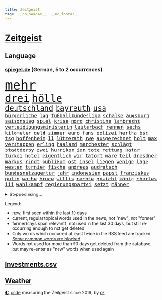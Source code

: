 ```yaml
---
title: Zeitgeist
tags: __no_header__, __no_footer__
---
```


# [Zeitgeist](https://oliz.io/zeitgeist/)

## Language

<h3><a href="https://www.spiegel.de" target="_blank">spiegel.de</a> (German, 5 to 2 occurrences)</h3>
<p style="font-family:monospace">
<span style="font-size:32pt"><a href="news_links.html#mehr" class="current">mehr</a></span>
<br>
<span style="font-size:25pt"><a href="news_links.html#drei" class="current">drei</a></span>
<span style="font-size:25pt"><a href="news_links.html#hölle" class="current">hölle</a></span>
<br>
<span style="font-size:18pt"><a href="news_links.html#deutschland" class="current">deutschland</a></span>
<span style="font-size:18pt"><a href="news_links.html#bayreuth" class="current">bayreuth</a></span>
<span style="font-size:18pt"><a href="news_links.html#usa" class="current">usa</a></span>
<br>
<span style="font-size:12pt"><a href="news_links.html#bürgerliche" class="current">bürgerliche</a></span>
<span style="font-size:12pt"><a href="news_links.html#lag" class="current">lag</a></span>
<span style="font-size:12pt"><a href="news_links.html#fußballbundesliga" class="current">fußballbundesliga</a></span>
<span style="font-size:12pt"><a href="news_links.html#schalke" class="current">schalke</a></span>
<span style="font-size:12pt"><a href="news_links.html#augsburg" class="current">augsburg</a></span>
<span style="font-size:12pt"><a href="news_links.html#saisonsieg" class="current">saisonsieg</a></span>
<span style="font-size:12pt"><a href="news_links.html#spiel" class="current">spiel</a></span>
<span style="font-size:12pt"><a href="news_links.html#krise" class="current">krise</a></span>
<span style="font-size:12pt"><a href="news_links.html#nord" class="current">nord</a></span>
<span style="font-size:12pt"><a href="news_links.html#christine" class="current">christine</a></span>
<span style="font-size:12pt"><a href="news_links.html#lambrecht" class="current">lambrecht</a></span>
<span style="font-size:12pt"><a href="news_links.html#verteidigungsministerin" class="current">verteidigungsministerin</a></span>
<span style="font-size:12pt"><a href="news_links.html#lauterbach" class="current">lauterbach</a></span>
<span style="font-size:12pt"><a href="news_links.html#rennen" class="current">rennen</a></span>
<span style="font-size:12pt"><a href="news_links.html#sechs" class="current">sechs</a></span>
<span style="font-size:12pt"><a href="news_links.html#kilometer" class="current">kilometer</a></span>
<span style="font-size:12pt"><a href="news_links.html#geld" class="current">geld</a></span>
<span style="font-size:12pt"><a href="news_links.html#zimmer" class="current">zimmer</a></span>
<span style="font-size:12pt"><a href="news_links.html#euro" class="current">euro</a></span>
<span style="font-size:12pt"><a href="news_links.html#fans" class="current">fans</a></span>
<span style="font-size:12pt"><a href="news_links.html#polizei" class="current">polizei</a></span>
<span style="font-size:12pt"><a href="news_links.html#hertha" class="current">hertha</a></span>
<span style="font-size:12pt"><a href="news_links.html#bsc" class="current">bsc</a></span>
<span style="font-size:12pt"><a href="news_links.html#tsg" class="current">tsg</a></span>
<span style="font-size:12pt"><a href="news_links.html#hoffenheim" class="current">hoffenheim</a></span>
<span style="font-size:12pt"><a href="news_links.html#11" class="current">11</a></span>
<span style="font-size:12pt"><a href="news_links.html#lützerath" class="new">lützerath</a></span>
<span style="font-size:12pt"><a href="news_links.html#rwe" class="current">rwe</a></span>
<span style="font-size:12pt"><a href="news_links.html#ausgerechnet" class="current">ausgerechnet</a></span>
<span style="font-size:12pt"><a href="news_links.html#holt" class="current">holt</a></span>
<span style="font-size:12pt"><a href="news_links.html#max" class="current">max</a></span>
<span style="font-size:12pt"><a href="news_links.html#verstappen" class="current">verstappen</a></span>
<span style="font-size:12pt"><a href="news_links.html#erling" class="current">erling</a></span>
<span style="font-size:12pt"><a href="news_links.html#haaland" class="current">haaland</a></span>
<span style="font-size:12pt"><a href="news_links.html#manchester" class="current">manchester</a></span>
<span style="font-size:12pt"><a href="news_links.html#schlägt" class="current">schlägt</a></span>
<span style="font-size:12pt"><a href="news_links.html#stadtderby" class="new">stadtderby</a></span>
<span style="font-size:12pt"><a href="news_links.html#zwei" class="current">zwei</a></span>
<span style="font-size:12pt"><a href="news_links.html#hurrikan" class="current">hurrikan</a></span>
<span style="font-size:12pt"><a href="news_links.html#ian" class="current">ian</a></span>
<span style="font-size:12pt"><a href="news_links.html#tote" class="current">tote</a></span>
<span style="font-size:12pt"><a href="news_links.html#rettung" class="current">rettung</a></span>
<span style="font-size:12pt"><a href="news_links.html#katar" class="current">katar</a></span>
<span style="font-size:12pt"><a href="news_links.html#türkei" class="current">türkei</a></span>
<span style="font-size:12pt"><a href="news_links.html#hotel" class="current">hotel</a></span>
<span style="font-size:12pt"><a href="news_links.html#eigentlich" class="current">eigentlich</a></span>
<span style="font-size:12pt"><a href="news_links.html#wir" class="current">wir</a></span>
<span style="font-size:12pt"><a href="news_links.html#tatort" class="current">tatort</a></span>
<span style="font-size:12pt"><a href="news_links.html#wäre" class="current">wäre</a></span>
<span style="font-size:12pt"><a href="news_links.html#teil" class="current">teil</a></span>
<span style="font-size:12pt"><a href="news_links.html#dresdner" class="current">dresdner</a></span>
<span style="font-size:12pt"><a href="news_links.html#markus" class="current">markus</a></span>
<span style="font-size:12pt"><a href="news_links.html#rindt" class="new">rindt</a></span>
<span style="font-size:12pt"><a href="news_links.html#publikum" class="current">publikum</a></span>
<span style="font-size:12pt"><a href="news_links.html#ost" class="current">ost</a></span>
<span style="font-size:12pt"><a href="news_links.html#insel" class="current">insel</a></span>
<span style="font-size:12pt"><a href="news_links.html#liegen" class="current">liegen</a></span>
<span style="font-size:12pt"><a href="news_links.html#wenige" class="current">wenige</a></span>
<span style="font-size:12pt"><a href="news_links.html#lage" class="current">lage</a></span>
<span style="font-size:12pt"><a href="news_links.html#westen" class="current">westen</a></span>
<span style="font-size:12pt"><a href="news_links.html#turnier" class="current">turnier</a></span>
<span style="font-size:12pt"><a href="news_links.html#fische" class="current">fische</a></span>
<span style="font-size:12pt"><a href="news_links.html#andreas" class="current">andreas</a></span>
<span style="font-size:12pt"><a href="news_links.html#audretsch" class="current">audretsch</a></span>
<span style="font-size:12pt"><a href="news_links.html#bundesnetzagentur" class="current">bundesnetzagentur</a></span>
<span style="font-size:12pt"><a href="news_links.html#jahr" class="current">jahr</a></span>
<span style="font-size:12pt"><a href="news_links.html#indonesien" class="new">indonesien</a></span>
<span style="font-size:12pt"><a href="news_links.html#papst" class="current">papst</a></span>
<span style="font-size:12pt"><a href="news_links.html#franziskus" class="current">franziskus</a></span>
<span style="font-size:12pt"><a href="news_links.html#putin" class="current">putin</a></span>
<span style="font-size:12pt"><a href="news_links.html#woche" class="current">woche</a></span>
<span style="font-size:12pt"><a href="news_links.html#bruce" class="new">bruce</a></span>
<span style="font-size:12pt"><a href="news_links.html#willis" class="new">willis</a></span>
<span style="font-size:12pt"><a href="news_links.html#rechte" class="current">rechte</a></span>
<span style="font-size:12pt"><a href="news_links.html#gesicht" class="current">gesicht</a></span>
<span style="font-size:12pt"><a href="news_links.html#könig" class="current">könig</a></span>
<span style="font-size:12pt"><a href="news_links.html#charles" class="current">charles</a></span>
<span style="font-size:12pt"><a href="news_links.html#iii" class="current">iii</a></span>
<span style="font-size:12pt"><a href="news_links.html#wahlkampf" class="current">wahlkampf</a></span>
<span style="font-size:12pt"><a href="news_links.html#regierungspartei" class="current">regierungspartei</a></span>
<span style="font-size:12pt"><a href="news_links.html#setzt" class="current">setzt</a></span>
<span style="font-size:12pt"><a href="news_links.html#männer" class="current">männer</a></span>
</p>
<details>
<summary>Stopped using...</summary>
<p class="former" style="font-size:12pt">
benjamin(711) bestimmte(711) autofahrer(710) brutale(710) führende(710) gerüchte(710) software(710) aufnahmen(709) geschäft(709) mag(709) arbeitsplatz(708) beamte(708) co₂(708) genannt(708) turin(708) vergewaltigung(708) depressionen(707) erholt(707) modelle(707) normal(707) tobt(707) vorher(707) überlebte(707) argumente(706) beruf(706) berufung(706) billionen(706) ganzen(706) hinterlassen(706) untersagt(706) beamten(705) bmw(705) cristiano(705) gefährlichen(705) höher(705) ronaldo(705) vergeblich(705) verklagt(705) wiederwahl(705) bundesweit(704) dominiert(704) historisch(704) profitiert(704) smartphone(704) stürmer(704) weltweiten(704) bestimmt(703) geboten(703) gestohlen(703) greifen(703) helden(703) konzernchef(703) nachwuchs(703) sprache(703) strecke(703) theater(703) unmöglich(703) unterstützt(703) version(703) zentrum(703) beispielen(702) bezeichnet(702) coronatest(702) einzelhandel(702) halben(702) julia(702) klingbeil(702) kolumnist(702) kraftvoll(702) literatur(702) sicherheitsbehörden(702) termin(702) verheerenden(702) breit(701) csuchef(701) mengen(701) priester(701) sächsischen(701) warschau(701) bekannte(700) beklagen(700) beschwerde(700) dietmar(700) erlassen(700) freiheit(700) ifoindex(700) klein(700) nahezu(700) reporter(700) stiftung(700) streichen(700) verlängern(700) villa(700) florian(699) polens(699) warentest(699) bahnhof(698) bitcoin(698) freie(698) irak(698) meinem(698) schiff(698) 31(697) babys(697) jahrzehntelang(697) standen(697) venezuela(697) veranstalter(697) verschwand(697) australische(696) fund(696) optimistisch(696) regiert(696) rekordhoch(696) virus(696) aufgegeben(695) libyen(695) aufgetreten(694) ausreichend(694) debatten(694) trieb(694) auftrag(693) brauche(693) coronabeschränkungen(693) querdenker(693) alarmiert(692) aufklären(692) erkrankung(692) pflanzen(692) politikerinnen(692) polnische(692) schwanger(692) selben(692) ausschuss(691) dar(691) genauso(691) wunder(691) beteiligung(690) bürgermeisterin(690) digitalen(690) e(690) lücke(689) nerven(689) privat(689) spotify(688) gegnern(687) marsch(686) treiben(686) vorgaben(686) menschenrechtsverletzungen(685) monats(685) uefa(685) dfbpokal(684) eigenem(684) küstenwache(684) überleben(684) auftritte(683) tiefen(682) bäume(681) eingeleitet(681) ministerium(681) immunität(680) pkw(680) familienberater(679) jürgen(679) samstagmorgen(679) informiert(678) moderatorin(678) orten(678) rechtsstreit(676) unterschrieben(675) abhängig(673) unterdessen(671) vorläufig(668) ministerien(667) schock(667) ungeklärt(667) bangen(666) verschafft(666) einblick(665) flüchtete(665) georg(665) smartphones(665) liberalen(662) bewegt(658) weitreichende(657) inhaftierten(656) 85(645) cdu/csu(643) hitler(641) mängel(641) aggressiv(638) erzieher(632) schiffe(631) abhilfe(622) rekorde(621) wetterdienst(618) geheimen(595) belästigung(579) extremwetter(578) anfeindungen(577) bekannter(576) kleinstadt(568) medaille(565) kryptowährungen(564) zusammenbruch(564) rein(563) 4000(562) günstig(561) wolken(561) universitäten(554) niemals(553) missbrauchsvorwürfen(552) redaktion(543) südwesten(543) belgische(530) ermittlungsverfahren(529) 2001(528) joseph(515) verlag(512) trost(500) afghanischen(496) grünes(495) 25jährige(482) 83(479) fossile(472) lehren(461) kolumbien(457) darstellung(456) ausgestellt(455) knochen(455) bergab(450) unwettern(450) tickets(448) adac(446) novak(446) sowjetunion(442) djoković(437) füllen(437) auswärtige(436) white(436) tour(431) 72(430) axel(429) vierter(429) rekordwert(426) geldstrafen(416) dauerte(415) lebten(414) schutzmaßnahmen(413) voelchert(413) oberbayern(412) gesund(410) topmanager(408) amoklauf(405) fluten(405) fossilen(405) japans(403) nrwministerpräsident(403) schwarz(397) schuhe(395) unterdrückung(394) grand(392) achtzigerjahren(388) stürmen(383) lina(381) ausfälle(379) schlafen(379) löscht(377) zügen(377) vollen(376) gesundheitsämter(368) teamkollege(368) eindeutig(366) verstärkung(365) erreichte(364) manuela(364) lka(361) vorteil(356) grafiken(352) staatssekretär(352) millionenhöhe(351) oppositionspolitiker(351) eindringlich(350) beschlagnahmen(349) coronaleugner(349) kursieren(348) älteste(347) kunstwerke(343) station(343) adam(341) annulliert(339) fachkräfte(338) cem(336) gesundes(336) özdemir(336) arbeitslosen(335) bedrängt(327) osteuropa(327) verwerfungen(327) berufseinstieg(326) aktivitäten(325) hendrik(325) wüst(325) betrunken(324) supermarkt(323) gewachsen(322) missbrauchsskandal(322) verbraucherpreise(322) erschlagen(321) lädt(320) rosa(320) lieferte(318) beliebt(315) tödlichem(312) roth(310) zimmermann(310) milliardäre(306) reine(304) gestört(303) aufarbeiten(302) frisst(302) schusswaffen(300) fußballs(297) robben(297) eier(295) vorstandschef(294) winfried(294) tradition(293) regierungen(292) museen(290) energiekonzern(289) künstlers(289) amtsinhaber(286) aston(285) rekordsumme(285) tauschen(284) meteorologen(282) promis(281) kanal(280) swift(280) kretschmann(279) schande(278) halte(277) instituts(275) kinderbetreuung(275) personalnot(274) atomdeal(272) einzelfall(271) falsches(271) felder(270) ewig(264) ablenkung(263) getäuscht(263) spielplan(259) balkan(257) busse(257) menschenrechtler(257) sticht(256) traurige(255) verpflichtung(255) influencerin(254) preiserhöhung(254) 270(253) unterschätzt(253) klärt(252) vergiftet(252) vorbereiten(252) ingolstadt(251) vettel(248) allzu(246) ben(246) neuwagen(245) verlangte(245) geistig(244) 56jähriger(243) schärfsten(243) trockenheit(243) berichteten(239) maskentragen(239) bonn(238) schwieriger(238) streiken(238) gerichte(237) rio(237) benutzen(236) 2002(235) brandanschlag(233) wahlrechtsreform(233) verschwindet(231) moniert(230) report(230) stadtverwaltung(230) algerien(228) albert(227) bundesarbeitsminister(227) frankfurts(224) tempolimit(224) slowakei(222) franzose(220) pass(220) straflager(220) fürchtete(219) usforscher(219) einheiten(218) vergab(218) 93(217) altkanzlerin(217) luftfahrt(216) straftäter(216) schlacht(215) wanderung(214) versteckte(213) verarbeitet(212) marc(211) statements(210) vergewaltigte(210) verwüstet(210) 40000(209) rekonstruktion(208) betreibt(207) geistliche(207) geschwächt(206) abgeschafft(205) arbeitslos(204) benötigt(204) drohender(204) radprofi(204) jacht(202) paula(202) fortsetzen(201) elektronischen(200) interessiert(200) ahnung(199) spdchef(199) therapie(198) komiker(197) traut(196) vorab(196) abrechnung(195) fragwürdigen(195) scott(193) zurückgewiesen(193) litt(192) seenotretter(192) zugenommen(192) fernost(191) blume(190) gewitter(190) luxusautos(190) anteile(189) ausstattung(189) sekretärin(189) ausbremsen(188) außenpolitische(188) masse(187) ukrainern(185) westafrikanischen(185) freizeitpark(184) unsicher(184) angelegten(183) atomabkommens(183) moldau(182) ölkonzern(182) 2035(181) greg(181) exfreundin(180) 35jähriger(179) großstadt(179) töchter(179) zeuge(178) beschießen(177) zeitenwende(177) geringere(176) unabhängig(175) pazifismus(174) relativ(173) irina(172) tenniskarriere(172) einsame(171) günstige(171) herstellung(170) köpfe(170) tankrabatt(170) lindners(169) agentur(168) links(168) mykolajiw(168) menschenmenge(167) speziellen(167) zurückhaltend(167) hüther(166) offiziere(166) verteidigungsminister(166) ebnet(165) prominenter(165) aufruft(164) ten(164) aufbruchstimmung(163) geist(162) fukushima(161) rechnungshof(161) sommerpause(161) bundesverband(159) aussagt(157) ausrichten(155) leber(155) decke(153) lehrerverbände(153) rekordtemperaturen(153) euroraum(152) flexibel(152) fragezeichen(152) segen(152) ausstieg(151) austria(151) grundstücke(151) inside(151) phil(151) zahn(151) pausieren(150) schienennetz(149) zeugnis(149) kritischer(148) vorfalls(148) anschuldigungen(147) zweijähriger(147) cambridge(145) großoffensive(145) lieferanten(145) schießerei(145) schwarzes(145) tiefstand(145) nordrheinwestfälischen(144) spritzen(143) festen(142) fotografie(142) gedenkfeier(142) hammer(142) 26jähriger(141) festland(141) flügen(141) geöffnet(141) sammelte(141) benzema(140) effekte(140) eingeschläfert(140) gesamtsieg(140) france(139) sommerferien(139) geeignet(138) regional(138) abtreibungsrecht(137) aufstocken(137) legoland(137) schlechtem(137) sprinter(137) finsternis(136) umweltkatastrophe(136) klopp(135) mietwagen(135) unglücks(135) entsprechendes(134) verspätung(134) boomt(133) parlamentarischer(133) kippte(132) lichter(132) angelique(131) kerber(131) angola(130) landesverband(130) passanten(130) hochrangiger(129) saudischen(129) mysteriösen(128) virusvariante(128) abgeschaltet(127) arbeitskräftemangel(126) usschauspieler(126) zustände(126) kishida(125) fährte(124) gras(124) psychiatrie(124) space(124) vwkonzern(124) beckmann(123) filmset(123) drückt(122) kleinwagen(122) dortmunds(121) gepardpanzer(121) harter(121) prominenten(120) 2006(119) handele(119) roberto(119) wasserknappheit(119) betrunkene(118) eingesperrt(118) empfindet(118) lösegeld(118) schlachthof(118) schlammschlacht(118) vermessung(118) cumexgeschäften(117) ancelotti(116) ansichten(116) nutzerdaten(116) syrischen(116) zunahme(116) ausgebaut(115) french(115) zukünftige(115) anpassen(114) gestohlene(114) gewagt(114) jene(114) stefanos(114) tsitsipas(114) vorrang(114) billigfahrschein(113) sexuellem(113) streamer(113) befund(112) reporterin(112) wahlbetrug(111) anfällig(110) berühmtes(110) flugreisende(110) gewerkschaftsbund(110) pga(110) wahlrechtskommission(110) griechische(109) klimaanlage(109) nazideutschland(109) toleranz(109) staatlich(108) ausbauen(107) fußballtransferticker(107) gedächtnis(106) ransomware(106) blitz(105) schmerzensgeld(105) statistischen(105) tauscht(105) finnischen(103) heimische(103) leopardpanzer(103) schob(103) volle(103) einfahrt(102) haftbedingungen(102) verheerend(102) zunichte(102) aufzuklären(101) begehrte(100) kostensteigerungen(100) tierschützer(100) uiguren(100) xinjiang(100) 113(99) bezirk(99) burg(99) deutete(99) führungskräfte(99) nachbesserungen(99) verbrennungsmotoren(99) dienstwagen(98) katastrophenfall(98) muskeln(98) 22jähriger(97) drogenkonsum(97) homophobie(97) morrison(97) prince(97) wechselwilligen(97) westeuropa(97) zentimeter(97) amokläufer(96) einsparen(96) ingenieur(96) internes(96) mané(96) oklahoma(96) sadio(96) tvshow(96) umweltminister(96) erwerbstätigen(95) idol(95) rechtlich(95) attestiert(94) kostenlos(94) palme(94) retteten(94) zuwanderer(94) argentinischen(93) bachelet(93) grönemeyer(93) ki(93) tempel(93) verschrieben(93) 18jährigen(92) irgendwann(92) jährlichen(92) marin(92) rampenlicht(92) sanna(92) südasien(92) topfavorit(92) wachmann(92) alligator(91) alltags(91) aufgelegt(91) dialog(91) fußballtransfers(91) manch(91) tvinterview(91) zugeben(91) zurückbringen(91) 85jährigen(90) freunden(90) mittäter(90) opferfamilien(90) therapien(90) usbundesstaats(90) überflutungen(90) missbrauchsvorwürfe(89) partnersuche(89) profigolfer(89) sudan(89) bahnchef(88) flamme(88) geschehnisse(88) gesundheitswesen(87) haften(87) shutdowns(87) bemerkten(86) bergtour(86) bescheinigt(86) erstligisten(86) kollabierender(86) platzen(86) stehenden(86) finanzen(85) präsenzunterricht(85) venus(85) wirtschaftslage(85) 77jährigen(84) auszeichnungen(84) fahrgäste(84) furchner(84) götze(84) irmgard(84) krisengewinne(84) psychiatrischer(84) änderte(84) bewaffneten(83) ertrunken(83) favre(83) geräts(83) geübt(83) lebensgefährlichen(83) listet(83) lucien(83) verunglückten(83) vorsorglich(83) weimar(83) besserung(82) darja(82) fehlten(82) gästen(82) serbiens(82) wirkungsvoll(82) angebots(81) ekel(81) gleichberechtigung(81) iwchef(81) meyer(81) nachbarschaft(81) nigerianischen(81) rauscht(81) spekulieren(81) wiederbelebung(81) zeichnungen(81) bequem(80) beschaffungskosten(80) mob(80) partnerin(80) republikanern(80) rückgänge(80) stille(80) gendersprache(79) schreibtisch(79) anbau(78) arizona(78) biber(78) brasilianer(78) flüssigkeit(78) sswachmann(78) tirol(78) vučić(78) willkürlich(78) wirksamkeit(78) zurückzahlen(78) 97jährige(77) biontech(77) bruno(77) dey(77) gebrachten(77) theo(77) antisemitismusdebatte(76) ergreifen(76) merkwürdige(76) nordafrika(76) schulschließungen(76) schwul(76) sicheren(76) teleskop(76) angesagt(75) befördert(75) genauer(75) geprüft(75) tennissuperstar(75) walross(75) webbteleskop(75) effektiver(74) reiselust(74) schätze(74) strich(74) weltgeschichte(74) beklemmenden(73) lennon(73) wildtiere(73) deutsch(72) doppelmoral(72) pandemiemaßnahmen(72) radprofis(72) spielerin(72) angehen(71) bedankte(71) detonationen(71) klarheit(71) reparationen(71) rudy(71) stehende(71) sterblichen(71) usnationalpark(71) verzweifelter(71) 18000(70) geste(70) kohlekraftwerke(70) erlegen(69) geeigneten(69) nachlassen(69) veröffentlichten(69) afghane(68) dorfes(68) fehlenden(68) feststellen(68) forscherteam(68) knöpft(68) privileg(68) versäumt(68) zaun(68) cyberattacke(67) dreifach(67) fassungslos(67) forschen(67) pochen(67) verkehrsministerium(67) anschlags(66) ausgewertet(66) bemängelt(66) brandstifter(66) elbe(66) orientieren(66) ultraleichtflugzeug(66) verbraucherzentralen(66) akute(65) alaphilippe(65) amused(65) antisemitismusvorwürfen(65) arndt(65) handlanger(65) hessische(65) luftschutzkellern(65) viktoria(65) übertreffen(65) eurowings(64) liberaler(64) urlauber(64) verdeckt(64) woke(64) zivilklagen(64) berlinneukölln(63) footballprofi(63) kartons(63) kette(63) lubmin(63) meerjungfrauen(63) newcastles(63) price(63) schadstoffe(63) trocknet(63) endlos(62) franziska(62) giffey(62) mitsprache(62) rüttelt(62) spiegelteam(62) weltraum(62) belangt(61) conte(61) erwartete(61) laufe(61) zweistelligen(61) 30jähriger(60) 7000(60) abschlusserklärung(60) festgefahren(60) frauenrechte(60) fußballerin(60) gustav(60) pandemiebeginn(60) simbabwe(60) suchtforscher(60) angeschlagener(59) ansatz(59) frauenteams(59) fremder(59) komplex(59) lieferengpässe(59) lohnerhöhungen(59) 192(58) ade(58) arbeitsverweigerung(58) belgier(58) beninbronzen(58) geraubten(58) klimaschützer(58) mrnatechnologie(58) politt(58) biologe(57) gewertet(57) zweifelhafter(57) bottrop(56) churchill(56) entweder(56) festkleben(56) franca(56) lehfeldt(56) religiösen(56) starts(56) zumute(56) übertrieben(56) brautkleider(55) erhältlich(55) hinauf(55) schlussanstieg(55) vermisse(55) werbetrommel(55) gutachter(54) stromerzeugung(54) überwindet(54) auslosung(53) eifel(53) ffp2maskenpflicht(53) grönland(53) kassenärztliche(53) minions(53) nso(53) staubwolke(53) belieferung(52) einnahme(52) truppenübungsplatz(52) verwarnt(52) vorkasse(52) atom(51) erleichterungen(51) gasverbraucher(51) gruppenphase(51) kopie(51) alexia(50) ausreißer(50) putellas(50) reduzierte(50) umgeleitet(50) üppige(50) besprüht(49) eingebracht(49) familiäre(49) kylie(49) linien(49) lizenzen(49) missglückten(49) privater(49) rothenburg(49) stationiert(49) tauber(49) tragisch(49) vage(49) viertagewoche(49) wmpunkte(49) wolfsburger(49) ausgestorben(48) libyschen(48) modus(48) nullcoronapolitik(48) radfahrer(48) schläge(48) sozialverhalten(48) akwlaufzeiten(47) anschließen(47) gewünscht(47) träume(47) wimbledonfinale(47) 23jähriger(46) disziplinarverfahren(46) ralph(46) bisweilen(45) dreijähriger(45) email(45) korrekt(45) munitionsdepots(45) zettel(45) energieriese(44) größtes(44) imagewandel(44) lego(44) lopez(44) pausenlos(44) protestbewegung(44) rinder(44) scheiden(44) schied(44) sofortprogramm(44) sowjetische(44) strikte(44) stromverbrauch(44) wirtschaftszweig(44) zielort(44) 134(43) beschaffung(43) oberster(43) ästhetische(43) anordnung(42) burghausen(42) hinterfragen(42) newsom(42) original(42) pauschalurlauber(42) silberhochzeit(42) vertrauliche(42) zwanzig(42) gelte(41) menschenhändlern(41) minionsfilm(41) porschechef(41) denkmal(40) einfrieren(40) traten(40) unterkunft(40) überwachen(40) abkühlen(39) beschießt(39) feierabend(39) gegenspur(39) pazifischen(39) prallen(39) rekordgewinn(39) telefonnetz(39) worüber(39) abdul(38) göringeckardt(38) privatwirtschaft(38) unrealistisch(38) affleck(37) begegnungen(36) klimaforscher(36) neukölln(36) überwiegend(36) dekret(35) hartnäckig(35) schlau(35) schuljahr(35) wärmepumpen(35) 1700(34) besteuert(34) bildzeitung(34) kanadareise(34) kirchenrechtler(34) notlage(34) vogelgrippe(34) 27jähriger(33) arktis(33) betracht(33) euaußengrenze(33) indirekt(33) todesfall(33) wanken(33) aufmerksam(32) lethargie(32) ludwig(32) pokalspiel(32) professor(32) sperren(32) streamen(32) uswahlen(32) wohnkosten(32) alsadr(31) idole(31) lübcke(31) muktada(31) seltener(31) stimmungsindex(31) weiterem(31) bayerntrainer(30) erschreckt(30) infektionskrankheit(30) kalifornische(30) lokal(30) regenfälle(30) schreitet(30) affenpockenfälle(29) luke(29) myanmars(29) pflegepersonal(29) shitstorm(29) sprengung(29) wundert(29) hiv(28) militärübung(28) staatsoberhaupts(28) stärkung(28) substanz(28) thailands(28) vorschein(28) 1997(27) andauernden(27) bürgerfest(27) dusche(27) entschärft(27) packungen(27) singles(27) usstaat(27) affenpockeninfektion(26) bewährungsstrafen(26) einfachsten(26) nagt(26) pyramiden(26) slogan(26) statistiker(26) unokonferenz(26) bestattet(25) diebstahl(25) europe(25) freigelassen(25) fremde(25) gedrehte(25) impfempfehlungen(25) ocean(25) viking(25) dienstwagenprivileg(24) geistlichen(24) magnum(24) saisonstart(24) sarina(24) selbstzweifel(24) ungefähr(24) wiegman(24) dfbpokalspiel(23) henrik(23) janeiro(23) salomonen(23) unglaublich(23) weltoffenheit(23) wünsche(23) zierer(23) abtreibungsrechts(22) aufzeichnungen(22) aufzeigen(22) ehemanns(22) elternhaus(22) mehrkosten(22) verschleppt(22) verschärfung(22) coronabedingungen(21) fettes(21) obduktion(21) panikmache(21) taiwanstraße(21) weißes(21) überlegen(21) ausschlag(20) biografie(20) cash(20) gerichtlich(20) kompensation(20) anhaltender(19) eintreffen(19) freya(19) gefährdung(19) kundinnen(19) oberpfalz(19) schleppen(19) schüre(19) straftat(19) überschwemmt(19) buchstäblich(18) bundeswehreinsatz(18) fliege(18) gelder(18) ssc(18) verständlich(18) zirkzee(18) akanji(17) begünstigt(17) ergattern(17) gasfeld(17) joanne(17) k(17) patentstreit(17) angefacht(16) aufgefahren(16) ausgetrockneten(16) flussbett(16) freigelegt(16) fußballweltmeister(16) geheimdokumenten(16) geher(16) kennzahlen(16) paxlovid(16) sportdirektorposten(16) stransky(16) wolfdieter(16) asiatischen(15) ausliefern(15) gewaschen(15) grenzfluss(15) 00(14) abschiedstour(14) brasilienwahl(14) gestiegener(14) joy(14) missouri(14) mitarbeiters(14) turniers(14) abkehr(13) eben(13) hagelsturm(13) jahreswechsel(13) longcovidbetroffenen(13) massensterben(13) niedrigem(13) rechtfertigen(13) rutschen(13) buschkow(12) hempel(12) jettete(12) lula(12) nötige(12) sat1(12) transporthubschrauber(12) agnes(11) beschwert(11) dreitägigen(11) ehen(11) hausbesitzer(11) lenken(11) tagelang(11) überschlagen(11)
</p>
</details>
<p>Legend:
<ul>
<li><span class="new">new</span>, first seen within the last 10 days</li>
<li><span class="current">current</span>, regular topical words used in the news, not "new", not "former"</li>
<li><span class="former">former(days span relevant)</span>, not used in the last 30 days, but still re-occurring enough to not get deleted</li>
<li>Only words which occurred at least twice in the RSS feed are tracked. <a href="language/filters.py">Some common words are blocked</a></li>
<li>Words not used for more than 90 days get deleted from the database, but may re-enter as "new" words when used again</li>
</ul>
</p>

## [Investments](investments.html)[.csv](investments.csv)

## [Weather](weather.html)

<footer>
<a href="javascript:toggleTheme()" class="nav">🌓</a>
<a href="https://github.com/ooz/zeitgeist">code</a> measuring the Zeitgeist since 2019, by <a href="https://oliz.io">oz</a>
</footer>
